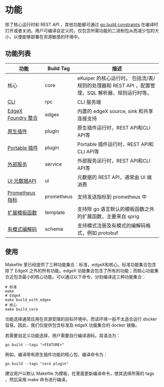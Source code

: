 # 功能

除了核心运行时和 REST API ，其他功能都可通过 [go build constraints](https://pkg.go.dev/go/build#hdr-Build_Constraints) 在编译时打开或者关闭。用户可编译自定义的，仅包含所需功能的二进制包从而减少包的大小，以便能够部署在资源敏感的环境中。

## 功能列表

| 功能                                                                          | Build Tag  | 描述                                                           |
|-----------------------------------------------------------------------------|------------|--------------------------------------------------------------|
| 核心                                                                          | core       | eKuiper 的核心运行时。 包括流/表/规则的处理器和 REST API ，配置管理，SQL 解析器，规则运行时等。 |
| [CLI](../../api/cli/overview.md)                                            | rpc        | CLI 服务端                                                      |
| [EdgeX Foundry 整合](../../edgex/edgex_rule_engine_tutorial.md)               | edgex      | 内置的 edgeX source, sink 和共享连接支持                               |
| [原生插件](../../extension/native/overview.md)                                  | plugin     | 原生插件运行时，REST API和CLI API等                                    |
| [Portable 插件](../../extension/portable/overview.md)                         | plugin     | Portable 插件运行时，REST API和CLI API等                             |
| [外部服务](../../extension/external/external_func.md)                           | service    | 外部服务运行时，REST API和CLI API等                                    |
| [UI 元数据API](../../operation/manager-ui/overview.md)                         | ui         | 元数据的 REST API，通常由 UI 端消费                                     |
| [Prometheus 指标](../../configuration/global_configurations.md#prometheus-配置) | prometheus | 支持发送指标到 prometheus 中                                         |
| [扩展模板函数](../../guide/sinks/data_template.md#模版中支持的函数)                       | template   | 支持除 go 语言默认的模板函数之外的扩展函数，主要来自 sprig                           |
| [有模式编解码](../../guide/serialization/serialization.md)                        | schema     | 支持模式注册及有模式的编解码格式，例如 protobuf                                 |

## 使用

Makefile 里已经提供了三种功能集合：标准，edgeX和核心。标准功能集合包含除了 EdgeX 之外的所有功能。edgeX 功能集合包含了所有的功能；而核心功能集合近包含最小的核心功能。可以通过以下命令，分别编译这三种功能集合：

```shell
# 标准
make
# EdgeX
make build_with_edgex
# 核心
make build_core
```

功能选择通常应用在资源受限的目标环境中。而该环境一般不太适合运行 docker 容易。因此，我们仅提供包含标准及 edgeX 功能集合的 docker 镜像。

若需要自定义功能选择，用户需要自行编译源码。其语法为：

```shell
go build --tags "<FEATURE>"
```

例如，编译带有原生插件功能的核心包，编译命令为：

```shell
go build --tags "core plugin"
```

建议用户以默认 Makefile 为模板，在里面更新编译命令，使其选择所需的 tags ，然后采用 make 命令进行编译。
